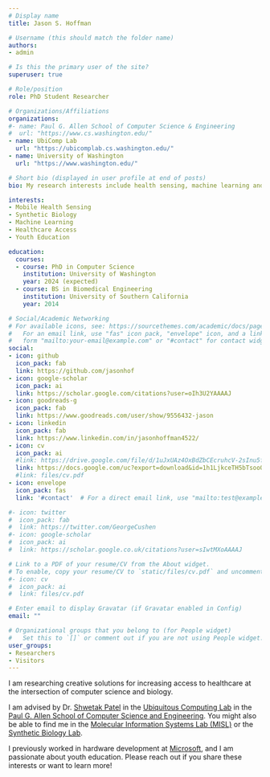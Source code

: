 ```yaml
---
# Display name
title: Jason S. Hoffman

# Username (this should match the folder name)
authors:
- admin

# Is this the primary user of the site?
superuser: true

# Role/position
role: PhD Student Researcher

# Organizations/Affiliations
organizations:
#- name: Paul G. Allen School of Computer Science & Engineering
#  url: "https://www.cs.washington.edu/"
- name: UbiComp Lab
  url: "https://ubicomplab.cs.washington.edu/"
- name: University of Washington
  url: "https://www.washington.edu/"

# Short bio (displayed in user profile at end of posts)
bio: My research interests include health sensing, machine learning and healthcare access.

interests:
- Mobile Health Sensing
- Synthetic Biology
- Machine Learning
- Healthcare Access
- Youth Education

education:
  courses:
  - course: PhD in Computer Science
    institution: University of Washington
    year: 2024 (expected)
  - course: BS in Biomedical Engineering
    institution: University of Southern California
    year: 2014

# Social/Academic Networking
# For available icons, see: https://sourcethemes.com/academic/docs/page-builder/#icons
#   For an email link, use "fas" icon pack, "envelope" icon, and a link in the
#   form "mailto:your-email@example.com" or "#contact" for contact widget.
social:
- icon: github
  icon_pack: fab
  link: https://github.com/jasonhof
- icon: google-scholar
  icon_pack: ai
  link: https://scholar.google.com/citations?user=oIh3U2YAAAAJ
- icon: goodreads-g
  icon_pack: fab
  link: https://www.goodreads.com/user/show/9556432-jason
- icon: linkedin
  icon_pack: fab
  link: https://www.linkedin.com/in/jasonhoffman4522/
- icon: cv
  icon_pack: ai
  #link: https://drive.google.com/file/d/1uJxUAz4OxBdZbCEcruhcV-2sInu5fW22/view?usp=sharing
  link: https://docs.google.com/uc?export=download&id=1h1LjkceTH5bTsooOUGPV5ynWKKCCYJeh
  #link: files/cv.pdf
- icon: envelope
  icon_pack: fas
  link: '#contact'  # For a direct email link, use "mailto:test@example.org".

#- icon: twitter
#  icon_pack: fab
#  link: https://twitter.com/GeorgeCushen
#- icon: google-scholar
#  icon_pack: ai
#  link: https://scholar.google.co.uk/citations?user=sIwtMXoAAAAJ

# Link to a PDF of your resume/CV from the About widget.
# To enable, copy your resume/CV to `static/files/cv.pdf` and uncomment the lines below.
#- icon: cv
#  icon_pack: ai
#  link: files/cv.pdf

# Enter email to display Gravatar (if Gravatar enabled in Config)
email: ""

# Organizational groups that you belong to (for People widget)
#   Set this to `[]` or comment out if you are not using People widget.
user_groups:
- Researchers
- Visitors
---
```


I am researching creative solutions for increasing access to healthcare at the intersection of computer science and biology.

I am advised by Dr. [Shwetak Patel](https://homes.cs.washington.edu/~shwetak/) in the [Ubiquitous Computing Lab](https://ubicomplab.cs.washington.edu/) in the [Paul G. Allen School of Computer Science and Engineering](https://www.cs.washington.edu/).  You might also be able to find me in the [Molecular Information Systems Lab (MISL)](https://misl.cs.washington.edu/) or the [Synthetic Biology Lab](https://www.seeliglab.org/).

I previously worked in hardware development at [Microsoft](https://www.microsoft.com/en-us/), and I am passionate about youth education.  Please reach out if you share these interests or want to learn more!

